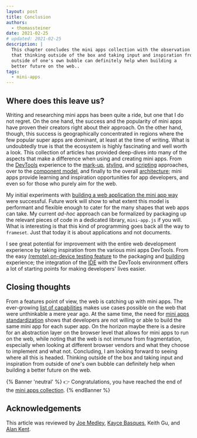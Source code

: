 ```yaml
---
layout: post
title: Conclusion
authors:
  - thomassteiner
date: 2021-02-25
# updated: 2021-02-25
description: |
  This chapter concludes the mini apps collection with the observation
  that thinking outside of the box and taking input and inspiration from
  outside of one's own bubble can definitely help when building a
  better future on the web..
tags:
  - mini-apps
---
```


## Where does this leave us?

Writing and researching mini apps has been quite a ride, but one that I do not regret. On the one
hand, the success and the popularity of mini apps have proven their creators right about their approach. On the other
hand, though, this success is geographically concentrated in regions where the few popular super
apps are dominant, at least at the time of writing. What is undoubtedly true is that the ecosystem
is highly fascinating and well worth a look. This collection of articles has provided deep-dives
into many of the aspects that make a difference when using and creating mini apps. From the
[DevTools](/mini-app-devtools/) experience to the
[mark-up](/mini-app-markup-styling-and-scripting/#markup-languages),
[styling](/mini-app-markup-styling-and-scripting/#styling), and
[scripting](/mini-app-markup-styling-and-scripting/#scripting) approaches, over to the
[component model](/mini-app-components/), and finally to the overall
[architecture](/mini-app-project-structure-lifecycle-and-bundling/); mini apps provide learning and
inspiration opportunities for app developers, and even so for those who purely aim for the web.

My initial experiments with
[building a web application the mini app way](mini-app-example-project/) were
successful. Future work will show to what extent this model is performant and flexible enough to
cater for the many shapes that web apps can take. My current _ad-hoc_ approach can be formalized by
packaging up the relevant pieces of code in a dedicated library, `mini-app.js` if you will. What is
interesting is that this kind of programming goes back all the way to `frameset`. Just that today it
is about applications and not documents.

I see great potential for improvement with the entire web development experience by taking
inspiration from the various mini apps DevTools. From the easy
[(remote) on-device testing feature](/mini-app-devtools/#simulator-and-real-device-testing-and-debugging)
to the packaging and [building](/mini-app-project-structure-lifecycle-and-bundling/#the-build-process)
experience; the integration of the [IDE](/mini-app-devtools/#mini-app-ides) with the DevTools
environment offers a lot of starting points for making developers' lives easier.

## Closing thoughts

From a features point of view, the web is catching up with mini apps. The ever-growing
[list of capabilities](/fugu-status/) makes use cases possible on the web that were unthinkable a
mere year ago. At the same time, the need for
[mini apps standardization](/mini-app-standardization/) shows that developers are not willing or
able to build the same mini app for each super app. On the horizon maybe there is a desire for an
abstraction layer on the browser level that allows for mini apps to run on the web, while noting that
the web is not immune from fragmentation, especially when looking at different browser vendors and
what they choose to implement and what not. Concluding, I am looking forward to seeing where all
this is headed. Thinking outside of the box and taking input and inspiration from outside of one's
own bubble can definitely help when building a better future on the web.

{% Banner 'neutral' %}
  👉 Congratulations, you have reached the end of the [mini apps collection](/mini-apps/).
{% endBanner %}

## Acknowledgements

This article was reviewed by
[Joe Medley](https://github.com/jpmedley),
[Kayce Basques](https://github.com/kaycebasques),
Keith Gu,
and [Alan Kent](https://github.com/alankent).
